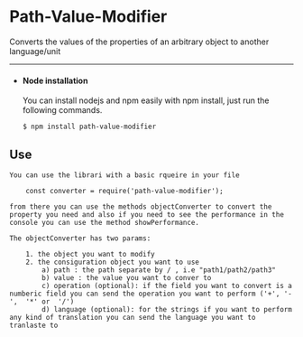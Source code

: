 # Path-Value-Modifier

Converts the values of the properties of an arbitrary object to another language/unit

---

- #### Node installation 

  You can install nodejs and npm easily with npm install, just run the following commands.

      $ npm install path-value-modifier


## Use

    You can use the librari with a basic rqueire in your file

        const converter = require('path-value-modifier');

    from there you can use the methods objectConverter to convert the property you need and also if you need to see the performance in the console you can use the method showPerformance.

    The objectConverter has two params:

        1. the object you want to modify
        2. the consiguration object you want to use
            a) path : the path separate by / , i.e "path1/path2/path3"
            b) value : the value you want to conver to 
            c) operation (optional): if the field you want to convert is a numberic field you can send the operation you want to perform ('+', '-',  '*' or  '/')
            d) language (optional): for the strings if you want to perform any kind of translation you can send the language you want to tranlaste to


